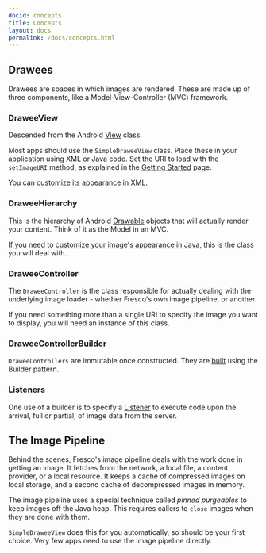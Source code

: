 ```yaml
---
docid: concepts
title: Concepts
layout: docs
permalink: /docs/concepts.html
---
```


## Drawees

Drawees are spaces in which images are rendered. These are made up of three components, like a Model-View-Controller (MVC) framework.

### DraweeView

Descended from the Android [View](http://developer.android.com/reference/android/view/View.html) class.

Most apps should use the `SimpleDraweeView` class. Place these in your application using XML or Java code. Set the URI to load with the `setImageURI` method, as explained in the [Getting Started](index.html) page.

You can [customize its appearance in XML](using-drawees-xml.html).

### DraweeHierarchy

This is the hierarchy of Android [Drawable](http://developer.android.com/reference/android/graphics/drawable/Drawable.html) objects that will actually render your content. Think of it as the Model in an MVC.

If you need to [customize your image's appearance in Java](using-drawees-code.html), this is the class you will deal with.

### DraweeController

The `DraweeController` is the class responsible for actually dealing with the underlying image loader - whether Fresco's own image pipeline, or another.

If you need something more than a single URI to specify the image you want to display, you will need an instance of this class.

### DraweeControllerBuilder

`DraweeControllers` are immutable once constructed. They are [built](using-controllerbuilder.html) using the Builder pattern.

### Listeners

One use of a builder is to specify a [Listener](listening-download-events.html) to execute code upon the arrival, full or partial, of image data from the server.

## The Image Pipeline

Behind the scenes, Fresco's image pipeline deals with the work done in getting an image. It fetches from the network, a local file, a content provider, or a local resource. It keeps a cache of compressed images on local storage, and a second cache of decompressed images in memory.

The image pipeline uses a special technique called *pinned purgeables* to keep images off the Java heap. This requires callers to `close` images when they are done with them.

`SimpleDraweeView` does this for you automatically, so should be your first choice. Very few apps need to use the image pipeline directly.
